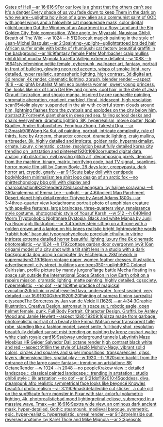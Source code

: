 [Gates of Hell --ar 16:8](https://www.ebank.nz/aiartgenerator?category=Gates%20of%20Hell%20--ar%2016%3A8)[16:9](https://www.ebank.nz/aiartgenerator?category=16%3A9)[For our love is a ghost that the others can't see It's a danger Every shade of us you fade down to keep Them in the dark on who we are](https://www.ebank.nz/aiartgenerator?category=For%20our%20love%20is%20a%20ghost%20that%20the%20others%20can%27t%20see%20It%27s%20a%20danger%20Every%20shade%20of%20us%20you%20fade%20down%20to%20keep%20Them%20in%20the%20dark%20on%20who%20we%20are)[--uplight](https://www.ebank.nz/aiartgenerator?category=--uplight)[a holy ikon of a grey alien as a communist saint of GOD with angel wings and a halo](https://www.ebank.nz/aiartgenerator?category=a%20holy%20ikon%20of%20a%20grey%20alien%20as%20a%20communist%20saint%20of%20GOD%20with%20angel%20wings%20and%20a%20halo)[white cat masquerade mask, color digital glitch](https://www.ebank.nz/aiartgenerator?category=white%20cat%20masquerade%20mask%2C%20color%20digital%20glitch)[Looking Out the Window of an Apartment in a Rosy Land and the Big Golden City, Epic composition, Wide angle, by Miyazaki, Nausicaa Ghibli, Breath of The Wild --w 1024 --h 5120](https://www.ebank.nz/aiartgenerator?category=Looking%20Out%20the%20Window%20of%20an%20Apartment%20in%20a%20Rosy%20Land%20and%20the%20Big%20Golden%20City%2C%20Epic%20composition%2C%20Wide%20angle%2C%20by%20Miyazaki%2C%20Nausicaa%20Ghibli%2C%20Breath%20of%20The%20Wild%20--w%201024%20--h%205120)[occult magick painting in the style of Jean-Michel Basquiat --ar 2:3](https://www.ebank.nz/aiartgenerator?category=occult%20magick%20painting%20in%20the%20style%20of%20Jean-Michel%20Basquiat%20--ar%202%3A3)[painting](https://www.ebank.nz/aiartgenerator?category=painting)[--uplight](https://www.ebank.nz/aiartgenerator?category=--uplight)[--uplight](https://www.ebank.nz/aiartgenerator?category=--uplight)[tattoed braided hair African surfer smile with bottle of rhum](https://www.ebank.nz/aiartgenerator?category=tattoed%20braided%20hair%20African%20surfer%20smile%20with%20bottle%20of%20rhum)[Sushi cat factory beautiful graffiti in the background --ar 16:9](https://www.ebank.nz/aiartgenerator?category=Sushi%20cat%20factory%20beautiful%20graffiti%20in%20the%20background%20--ar%2016%3A9)[fantasy female Peter Mohrbacher craig mullins ghibli klimt mucha Mignola frazetta Vallejo extreme detailed --w 1088 --h 1664](https://www.ebank.nz/aiartgenerator?category=fantasy%20female%20Peter%20Mohrbacher%20craig%20mullins%20ghibli%20klimt%20mucha%20Mignola%20frazetta%20Vallejo%20extreme%20detailed%20--w%201088%20--h%201664)[1](https://www.ebank.nz/aiartgenerator?category=1)[style](https://www.ebank.nz/aiartgenerator?category=style)[feminine petite female, cyberpunk, wallpaper art, fantasy, portrait in front of building, glowing neon red accents, wisps of smoke light, very detailed, hyper realistic, atmospheric lighting, high contrast, 3d digital art, 3d render, 4k render, cinematic lighting, zbrush, blender render --aspect 16:9 --uplight](https://www.ebank.nz/aiartgenerator?category=feminine%20petite%20female%2C%20cyberpunk%2C%20wallpaper%20art%2C%20fantasy%2C%20portrait%20in%20front%20of%20building%2C%20glowing%20neon%20red%20accents%2C%20wisps%20of%20smoke%20light%2C%20very%20detailed%2C%20hyper%20realistic%2C%20atmospheric%20lighting%2C%20high%20contrast%2C%203d%20digital%20art%2C%203d%20render%2C%204k%20render%2C%20cinematic%20lighting%2C%20zbrush%2C%20blender%20render%20--aspect%2016%3A9%20--uplight)[A brutalist Miami eco bunker](https://www.ebank.nz/aiartgenerator?category=A%20brutalist%20Miami%20eco%20bunker)[a woman, sweet young princess, fae, looks like mix of Lana Del Rey and grimes, cool hair, in the style of Jean Giraud illustration, and shoujo manga, inspired by pre raphaelite painting, chromatic aberration, gradient, marbled, floral, iridescent, high resolution scan](https://www.ebank.nz/aiartgenerator?category=a%20woman%2C%20sweet%20young%20princess%2C%20fae%2C%20looks%20like%20mix%20of%20Lana%20Del%20Rey%20and%20grimes%2C%20cool%20hair%2C%20in%20the%20style%20of%20Jean%20Giraud%20illustration%2C%20and%20shoujo%20manga%2C%20inspired%20by%20pre%20raphaelite%20painting%2C%20chromatic%20aberration%2C%20gradient%2C%20marbled%2C%20floral%2C%20iridescent%2C%20high%20resolution%20scan)[95](https://www.ebank.nz/aiartgenerator?category=95)[violin player suspended in the air with colorful storm clouds around him, lightning flashes from the cymbals and explodes on the city below him, abstract](https://www.ebank.nz/aiartgenerator?category=violin%20player%20suspended%20in%20the%20air%20with%20colorful%20storm%20clouds%20around%20him%2C%20lightning%20flashes%20from%20the%20cymbals%20and%20explodes%20on%20the%20city%20below%20him%2C%20abstract)[3:7](https://www.ebank.nz/aiartgenerator?category=3%3A7)[<street](https://www.ebank.nz/aiartgenerator?category=%3Cstreet)[A giant shark in deep red sea, falling school desks and chairs everywhere, dramatic lighting, 8K, hyperrealism, movie poster, Noah Bradley, Andrei Riabovitchev, Fenghua Zhong, Takeshi Oga, --ar 2:3](https://www.ebank.nz/aiartgenerator?category=A%20giant%20shark%20in%20deep%20red%20sea%2C%20falling%20school%20desks%20and%20chairs%20everywhere%2C%20dramatic%20lighting%2C%208K%2C%20hyperrealism%2C%20movie%20poster%2C%20Noah%20Bradley%2C%20Andrei%20Riabovitchev%2C%20Fenghua%20Zhong%2C%20Takeshi%20Oga%2C%20--ar%202%3A3)[mask](https://www.ebank.nz/aiartgenerator?category=mask)[9:16](https://www.ebank.nz/aiartgenerator?category=9%3A16)[Wong Ka Kui, oil painting, portrait, intricate complexity, rule of thirds, face by Artgerm, character concept, dramatic lighting, craig mullins, artbreeder, 8k, highly detailed and intricate, golden ratio, hypermaximalist, ornate, luxury, cinematic, octane, resolution beautifully detailed korea city trending on _artstation and pinterest](https://www.ebank.nz/aiartgenerator?category=Wong%20Ka%20Kui%2C%20oil%20painting%2C%20portrait%2C%20intricate%20complexity%2C%20rule%20of%20thirds%2C%20face%20by%20Artgerm%2C%20character%20concept%2C%20dramatic%20lighting%2C%20craig%20mullins%2C%20artbreeder%2C%208k%2C%20highly%20detailed%20and%20intricate%2C%20golden%20ratio%2C%20hypermaximalist%2C%20ornate%2C%20luxury%2C%20cinematic%2C%20octane%2C%20resolution%20beautifully%20detailed%20korea%20city%20trending%20on%20_artstation%20and%20pinterest)[1920:1080](https://www.ebank.nz/aiartgenerator?category=1920%3A1080)[corrupted digital data, analog, rgb distortion, evil psycho glitch art, decomposing pixels, demons from the machine, binary, matrix, horrifying code, bad TV signal,, scanlines, horror movie film still by Danny Boyle, 28 days later, creepypasta, dark horror art, cryptid, gnarly --ar 9:16](https://www.ebank.nz/aiartgenerator?category=corrupted%20digital%20data%2C%20analog%2C%20rgb%20distortion%2C%20evil%20psycho%20glitch%20art%2C%20decomposing%20pixels%2C%20demons%20from%20the%20machine%2C%20binary%2C%20matrix%2C%20horrifying%20code%2C%20bad%20TV%20signal%2C%2C%20scanlines%2C%20horror%20movie%20film%20still%20by%20Danny%20Boyle%2C%2028%20days%20later%2C%20creepypasta%2C%20dark%20horror%20art%2C%20cryptid%2C%20gnarly%20--ar%209%3A16)[cute baby doll with centipede body](https://www.ebank.nz/aiartgenerator?category=cute%20baby%20doll%20with%20centipede%20body)[Modern minimalism tee shirt logo design of an arctic fox --no shirt](https://www.ebank.nz/aiartgenerator?category=Modern%20minimalism%20tee%20shirt%20logo%20design%20of%20an%20arctic%20fox%20--no%20shirt)[techonology bbq grill with display and charcoal](https://www.ebank.nz/aiartgenerator?category=techonology%20bbq%20grill%20with%20display%20and%20charcoal)[action](https://www.ebank.nz/aiartgenerator?category=action)[8K](https://www.ebank.nz/aiartgenerator?category=8K)[3:2](https://www.ebank.nz/aiartgenerator?category=3%3A2)[render](https://www.ebank.nz/aiartgenerator?category=render)[32:9](https://www.ebank.nz/aiartgenerator?category=32%3A9)[disco](https://www.ebank.nz/aiartgenerator?category=disco)[cheongsam, by hajime sorayama —h 350](https://www.ebank.nz/aiartgenerator?category=cheongsam%2C%20by%20hajime%20sorayama%20%E2%80%94h%20350)[analemma of Emma Lee --uplight --ar 4:6](https://www.ebank.nz/aiartgenerator?category=analemma%20of%20Emma%20Lee%20--uplight%20--ar%204%3A6)[Ancient Map Parchment Desert planet high detail render Tintype by Ansel Adams 1800s --ar 3:4](https://www.ebank.nz/aiartgenerator?category=Ancient%20Map%20Parchment%20Desert%20planet%20high%20detail%20render%20Tintype%20by%20Ansel%20Adams%201800s%20--ar%203%3A4)[three-quarter view kodachrome portrait photo of amphibian creature with ape-like features, large braincase, three-quarters view, renaissance style costume, photographic style of Yousuf Karsh, --w 512 --h 640](https://www.ebank.nz/aiartgenerator?category=three-quarter%20view%20kodachrome%20portrait%20photo%20of%20amphibian%20creature%20with%20ape-like%20features%2C%20large%20braincase%2C%20three-quarters%20view%2C%20renaissance%20style%20costume%2C%20photographic%20style%20of%20Yousuf%20Karsh%2C%20--w%20512%20--h%20640)[Mind Worm  Tryptophobic Nightmare Dystopia, Black and white Manga by Junji Iyo Risograph  Illustration --ar 3:4](https://www.ebank.nz/aiartgenerator?category=Mind%20Worm%20%20Tryptophobic%20Nightmare%20Dystopia%2C%20Black%20and%20white%20Manga%20by%20Junji%20Iyo%20Risograph%20%20Illustration%20--ar%203%3A4)[frankenstein sitting on a throne with a golden crown and a laptop on his knees realistic bright light](https://www.ebank.nz/aiartgenerator?category=frankenstein%20sitting%20on%20a%20throne%20with%20a%20golden%20crown%20and%20a%20laptop%20on%20his%20knees%20realistic%20bright%20light)[movie](https://www.ebank.nz/aiartgenerator?category=movie)[the words "rabbit hole" basquiat typography](https://www.ebank.nz/aiartgenerator?category=the%20words%20%22rabbit%20hole%22%20basquiat%20typography)[delicate porcelain cthulhu in vitrine intricate extreme detailed horror beautiful lighting luxury fine 8k cinematic photorealistic --w 1024 --h 1792](https://www.ebank.nz/aiartgenerator?category=delicate%20porcelain%20cthulhu%20in%20vitrine%20intricate%20extreme%20detailed%20horror%20beautiful%20lighting%20luxury%20fine%208k%20cinematic%20photorealistic%20--w%201024%20--h%201792)[cottage garden door overgorwn ivy](https://www.ebank.nz/aiartgenerator?category=cottage%20garden%20door%20overgorwn%20ivy)[9:16](https://www.ebank.nz/aiartgenerator?category=9%3A16)[an origami model of a city shot with a tilt shift lens in a studio with a dark background](https://www.ebank.nz/aiartgenerator?category=an%20origami%20model%20of%20a%20city%20shot%20with%20a%20tilt%20shift%20lens%20in%20a%20studio%20with%20a%20dark%20background)[a dog using a computer, by Escher](https://www.ebank.nz/aiartgenerator?category=a%20dog%20using%20a%20computer%2C%20by%20Escher)[gun](https://www.ebank.nz/aiartgenerator?category=gun)[::2](https://www.ebank.nz/aiartgenerator?category=%3A%3A2)[8k](https://www.ebank.nz/aiartgenerator?category=8k)[firework in suprematism](https://www.ebank.nz/aiartgenerator?category=firework%20in%20suprematism)[2:1](https://www.ebank.nz/aiartgenerator?category=2%3A1)[9:16](https://www.ebank.nz/aiartgenerator?category=9%3A16)[torn vintage paper, women feather dresses, illustration, advertisement, city street, buildings are trees](https://www.ebank.nz/aiartgenerator?category=torn%20vintage%20paper%2C%20women%20feather%20dresses%2C%20illustration%2C%20advertisement%2C%20city%20street%2C%20buildings%20are%20trees)[350](https://www.ebank.nz/aiartgenerator?category=350)[--uplight](https://www.ebank.nz/aiartgenerator?category=--uplight)[KFC Colonel Calrissian, profile picture by mandy jurgens](https://www.ebank.nz/aiartgenerator?category=KFC%20Colonel%20Calrissian%2C%20profile%20picture%20by%20mandy%20jurgens)[“](https://www.ebank.nz/aiartgenerator?category=%E2%80%9C)[large battle Mecha floating in a space suit outside the International Space Station in low Earth orbit on a repairs mission, dramatic lighting, matte painting, highly detailed, cgsociety, hyperrealistic, --no dof, --ar 16:9](https://www.ebank.nz/aiartgenerator?category=large%20battle%20Mecha%20floating%20in%20a%20space%20suit%20outside%20the%20International%20Space%20Station%20in%20low%20Earth%20orbit%20on%20a%20repairs%20mission%2C%20dramatic%20lighting%2C%20matte%20painting%2C%20highly%20detailed%2C%20cgsociety%2C%20hyperrealistic%2C%20--no%20dof%2C%20--ar%2016%3A9)[the practice of magickal evocation](https://www.ebank.nz/aiartgenerator?category=the%20practice%20of%20magickal%20evocation)[2d](https://www.ebank.nz/aiartgenerator?category=2d)[triclinic crystal jewelled lava, underwater, forest seabed, very detailed --ar 16:9](https://www.ebank.nz/aiartgenerator?category=triclinic%20crystal%20jewelled%20lava%2C%20underwater%2C%20forest%20seabed%2C%20very%20detailed%20--ar%2016%3A9)[1920](https://www.ebank.nz/aiartgenerator?category=1920)[Okhro](https://www.ebank.nz/aiartgenerator?category=Okhro)[1920](https://www.ebank.nz/aiartgenerator?category=1920)[9:20](https://www.ebank.nz/aiartgenerator?category=9%3A20)[Painting of camera filming surrealist cityscape](https://www.ebank.nz/aiartgenerator?category=Painting%20of%20camera%20filming%20surrealist%20cityscape)[The Sorceress by Jan van de Velde II (1626) —ar 4:3](https://www.ebank.nz/aiartgenerator?category=The%20Sorceress%20by%20Jan%20van%20de%20Velde%20II%20%281626%29%20%E2%80%94ar%204%3A3)[4:3](https://www.ebank.nz/aiartgenerator?category=4%3A3)[Graphic Illustration, Creative Design, astronaut in space suit, robotic eagle, open helmet female, punk, Full Body Portrait, Character Design, Graffiti, by Ashley Wood and Jamie Hewlett --aspect 1280:1920](https://www.ebank.nz/aiartgenerator?category=Graphic%20Illustration%2C%20Creative%20Design%2C%20astronaut%20in%20space%20suit%2C%20robotic%20eagle%2C%20open%20helmet%20female%2C%20punk%2C%20Full%20Body%20Portrait%2C%20Character%20Design%2C%20Graffiti%2C%20by%20Ashley%20Wood%20and%20Jamie%20Hewlett%20--aspect%201280%3A1920)[9:16](https://www.ebank.nz/aiartgenerator?category=9%3A16)[pizza made from garbage , photorealistic,](https://www.ebank.nz/aiartgenerator?category=pizza%20made%20from%20garbage%20%2C%20photorealistic%2C)[portrait of a beauty like Emma Watson wear transparent tulle robe, standing like a fashion model, sweet smile, full-body shot, resolution beautifully detailed sunset mist trending on painting by krenz cushart,](https://www.ebank.nz/aiartgenerator?category=portrait%20of%20a%20beauty%20like%20Emma%20Watson%20wear%20transparent%20tulle%20robe%2C%20standing%20like%20a%20fashion%20model%2C%20sweet%20smile%2C%20full-body%20shot%2C%20resolution%20beautifully%20detailed%20sunset%20mist%20trending%20on%20painting%20by%20krenz%20cushart%2C)[walter white clash royale card](https://www.ebank.nz/aiartgenerator?category=walter%20white%20clash%20royale%20card)[16:9](https://www.ebank.nz/aiartgenerator?category=16%3A9)[subway underground tunnels Labyrinth Maze Moebius HR Geiger Salvador Dali octane render high contrast black white and red  --aspect 9:19](https://www.ebank.nz/aiartgenerator?category=subway%20underground%20tunnels%20Labyrinth%20Maze%20Moebius%20HR%20Geiger%20Salvador%20Dali%20octane%20render%20high%20contrast%20black%20white%20and%20red%20%20--aspect%209%3A19)[in the style of László Moholy-Nagy, vibrant solid colors, circles and squares and super impositions, transparencies, glass, layers,  dimensionalities, spatial play --w 1920 --h 1920](https://www.ebank.nz/aiartgenerator?category=in%20the%20style%20of%20L%C3%A1szl%C3%B3%20Moholy-Nagy%2C%20vibrant%20solid%20colors%2C%20circles%20and%20squares%20and%20super%20impositions%2C%20transparencies%2C%20glass%2C%20layers%2C%20%20dimensionalities%2C%20spatial%20play%20--w%201920%20--h%201920)[spire backlit from the entrance of the large cave:: fantasy:: trending on artstation:: 8K OctaneRender  --w 1024 --h 2048 --no people](https://www.ebank.nz/aiartgenerator?category=spire%20backlit%20from%20the%20entrance%20of%20the%20large%20cave%3A%3A%20fantasy%3A%3A%20trending%20on%20artstation%3A%3A%208K%20OctaneRender%20%20--w%201024%20--h%202048%20--no%20people)[Krakow view :: detailed landscape :: classical painted landscape :: trending in artstation : studio ghibli style :: 8k artstation --no dof  --ar 9:21](https://www.ebank.nz/aiartgenerator?category=Krakow%20view%20%3A%3A%20detailed%20landscape%20%3A%3A%20classical%20painted%20landscape%20%3A%3A%20trending%20in%20artstation%20%3A%20studio%20ghibli%20style%20%3A%3A%208k%20artstation%20--no%20dof%20%20--ar%209%3A21)[dof](https://www.ebank.nz/aiartgenerator?category=dof)[1920](https://www.ebank.nz/aiartgenerator?category=1920)[10:45](https://www.ebank.nz/aiartgenerator?category=10%3A45)[goddess, diva, steampunk afro realistic symmetrical face looks like beyoncé Knowles beautiful photo realism --ar 3:1](https://www.ebank.nz/aiartgenerator?category=goddess%2C%20diva%2C%20steampunk%20afro%20realistic%20symmetrical%20face%20looks%20like%20beyonc%C3%A9%20Knowles%20beautiful%20photo%20realism%20--ar%203%3A1)[16:9](https://www.ebank.nz/aiartgenerator?category=16%3A9)[mask](https://www.ebank.nz/aiartgenerator?category=mask)[detailed](https://www.ebank.nz/aiartgenerator?category=detailed)[die cut sticker , a cute girl on the sup](https://www.ebank.nz/aiartgenerator?category=die%20cut%20sticker%20%2C%20a%20cute%20girl%20on%20the%20sup)[95](https://www.ebank.nz/aiartgenerator?category=95)[cute furry monster in Pixar with star, colorful,volumetric lighting, 4k, photorealistic](https://www.ebank.nz/aiartgenerator?category=cute%20furry%20monster%20in%20Pixar%20with%20star%2C%20colorful%2Cvolumetric%20lighting%2C%204k%2C%20photorealistic)[bad mood lighting](https://www.ebank.nz/aiartgenerator?category=bad%20mood%20lighting)[retinal eclipse, submerged in a massive wave, Tmax —ar 16:9](https://www.ebank.nz/aiartgenerator?category=retinal%20eclipse%2C%20submerged%20in%20a%20massive%20wave%2C%20Tmax%20%E2%80%94ar%2016%3A9)[16:9](https://www.ebank.nz/aiartgenerator?category=16%3A9)[extra wide view. an ominous dark ancient mask. hyper-detailed. Gothic steampunk. medieval baroque. symmetric. epic. hyper-realistic. hyperrealistic. unreal render. --ar 9:12](https://www.ebank.nz/aiartgenerator?category=extra%20wide%20view.%20an%20ominous%20dark%20ancient%20mask.%20hyper-detailed.%20Gothic%20steampunk.%20medieval%20baroque.%20symmetric.%20epic.%20hyper-realistic.%20hyperrealistic.%20unreal%20render.%20--ar%209%3A12)[style](https://www.ebank.nz/aiartgenerator?category=style)[Inside out, reversed anatomy, by Karel Thole and Mike Mignola --ar 2:3](https://www.ebank.nz/aiartgenerator?category=Inside%20out%2C%20reversed%20anatomy%2C%20by%20Karel%20Thole%20and%20Mike%20Mignola%20--ar%202%3A3)[peasnts](https://www.ebank.nz/aiartgenerator?category=peasnts)